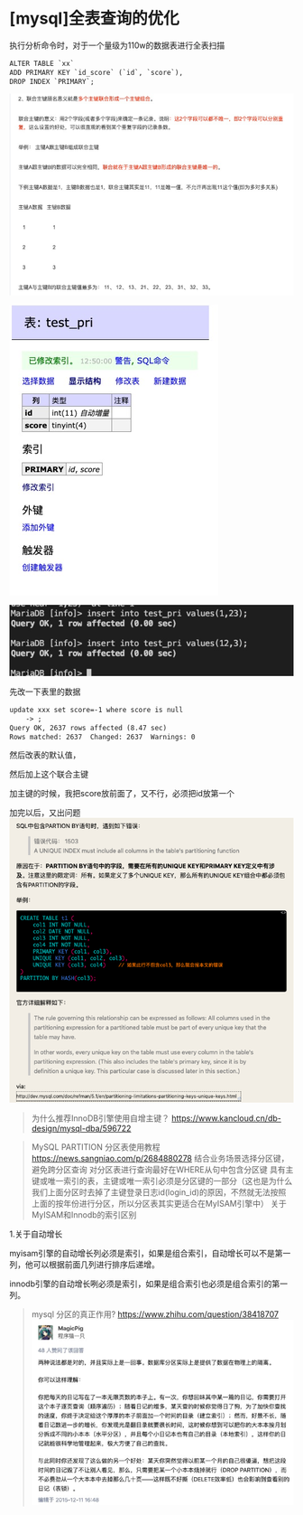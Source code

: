# [mysql]全表查询的优化


执行分析命令时，对于一个量级为110w的数据表进行全表扫描



```
ALTER TABLE `xx`
ADD PRIMARY KEY `id_score` (`id`, `score`),
DROP INDEX `PRIMARY`;

```


![](_v_images/20220224210928822_228379039.png)


![](_v_images/20220224210940314_813231284.png)

![47EBC50493F2C9AA5C928783E2D41307](_v_images/20220224210923170_2109960537.jpg)



先改一下表里的数据

```
update xxx set score=-1 where score is null
    -> ;
Query OK, 2637 rows affected (8.47 sec)
Rows matched: 2637  Changed: 2637  Warnings: 0

```
然后改表的默认值，

然后加上这个联合主键

加主键的时候，我把score放前面了，又不行，必须把id放第一个


加完以后，又出问题
![](_v_images/20220224221723556_1392260680.png)


>为什么推荐InnoDB引擎使用自增主键？  https://www.kancloud.cn/db-design/mysql-dba/596722



> MySQL PARTITION 分区表使用教程 https://news.sangniao.com/p/2684880278
> 结合业务场景选择分区键，避免跨分区查询
对分区表进行查询最好在WHERE从句中包含分区键
具有主键或唯一索引的表，主键或唯一索引必须是分区键的一部分（这也是为什么我们上面分区时去掉了主键登录日志id(login_id)的原因，不然就无法按照上面的按年份进行分区，所以分区表其实更适合在MyISAM引擎中）
关于MyISAM和Innodb的索引区别

1.关于自动增长

myisam引擎的自动增长列必须是索引，如果是组合索引，自动增长可以不是第一列，他可以根据前面几列进行排序后递增。

innodb引擎的自动增长咧必须是索引，如果是组合索引也必须是组合索引的第一列。


>mysql 分区的真正作用? https://www.zhihu.com/question/38418707
![](_v_images/20220224230946729_743431048.png)